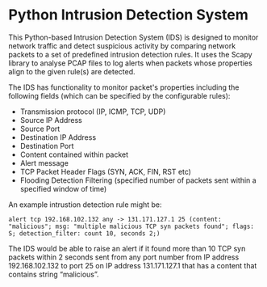 # Python Intrusion Detection System
This Python-based Intrusion Detection System (IDS) is designed to monitor network traffic and detect suspicious activity by comparing network packets to a set of predefined intrusion detection rules.
It uses the Scapy library to analyse PCAP files to log alerts when packets whose properties align to the given rule(s) are detected.

The IDS has functionality to monitor packet's properties including the following fields (which can be specified by the configurable rules):
- Transmission protocol (IP, ICMP, TCP, UDP)
- Source IP Address
- Source Port
- Destination IP Address
- Destination Port
- Content contained within packet
- Alert message
- TCP Packet Header Flags (SYN, ACK, FIN, RST etc)
- Flooding Detection Filtering (specified number of packets sent within a specified window of time)

An example intrustion detection rule might be:

```
alert tcp 192.168.102.132 any -> 131.171.127.1 25 (content: "malicious"; msg: "multiple malicious TCP syn packets found"; flags: S; detection_filter: count 10, seconds 2;)
```

The IDS would be able to raise an alert if it found more than 10 TCP syn packets
within 2 seconds sent from any port number from IP address 192.168.102.132 to port 25 on IP
address 131.171.127.1 that has a content that contains string “malicious”.

